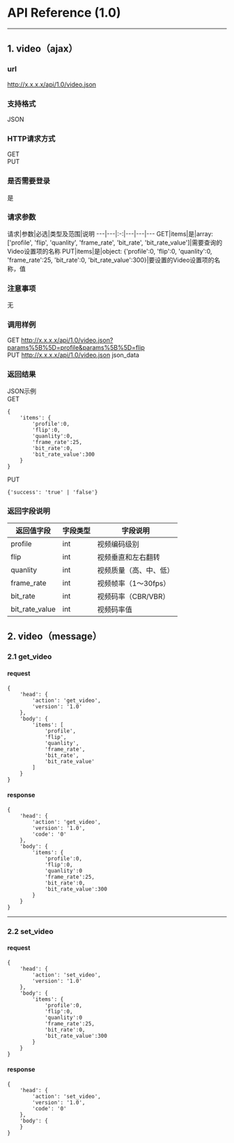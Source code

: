 # API Reference (1.0)
---

## 1. video（ajax）

### url
http://x.x.x.x/api/1.0/video.json

### 支持格式
JSON

### HTTP请求方式
GET  
PUT

### 是否需要登录
是

### 请求参数
 请求|参数|必选|类型及范围|说明
---|---|:-:|---|---|---
GET|items|是|array: ['profile', 'flip', 'quanlity', 'frame_rate', 'bit_rate', 'bit_rate_value']|需要查询的Video设置项的名称
PUT|items|是|object: {'profile':0, 'flip':0, 'quanlity':0, 'frame_rate':25, 'bit_rate':0, 'bit_rate_value':300}|要设置的Video设置项的名称，值

### 注意事项
无

### 调用样例
GET http://x.x.x.x/api/1.0/video.json?params%5B%5D=profile&params%5B%5D=flip  
PUT http://x.x.x.x/api/1.0/video.json json_data

### 返回结果
JSON示例  
GET

	{
		'items': {
			'profile':0,
			'flip':0,
			'quanlity':0,
			'frame_rate':25,
			'bit_rate':0,
			'bit_rate_value':300
		}
	}
	
PUT

	{'success': 'true' | 'false'}
	
### 返回字段说明
返回值字段|字段类型|字段说明
---|---|---
profile|int|视频编码级别
flip|int|视频垂直和左右翻转
quanlity|int|视频质量（高、中、低）
frame_rate|int|视频帧率（1～30fps）
bit_rate|int|视频码率（CBR/VBR）
bit_rate_value|int|视频码率值

## 2. video（message）

### 2.1 get_video
#### request
    {
		'head': {
        	'action': 'get_video',
            'version': '1.0'
		},
        'body': {
            'items': [
				'profile',
				'flip',
				'quanlity',
				'frame_rate',
				'bit_rate',
				'bit_rate_value'
			]
        }
    }
#### response
    {
		'head': {
            'action': 'get_video',
            'version': '1.0',
		    'code': '0'
		},
        'body': {
		    'items': {
                'profile':0,
				'flip':0,
				'quanlity':0
				'frame_rate':25,
				'bit_rate':0,
				'bit_rate_value':300
			}
        }
    }
---
### 2.2 set_video
#### request
    {
		'head': {
		    'action': 'set_video',
            'version': '1.0'
        },
        'body': {
			'items': {
                'profile':0,
				'flip':0,
				'quanlity':0
				'frame_rate':25,
				'bit_rate':0,
				'bit_rate_value':300
			}
		}
    }
#### response
    {
		'head': {
    		'action': 'set_video',
            'version': '1.0',
			'code': '0'
		},
        'body': {
		}
    }
